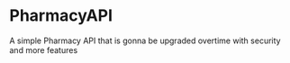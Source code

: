 # PharmacyAPI
A simple Pharmacy API that is gonna be upgraded overtime with security and more features
